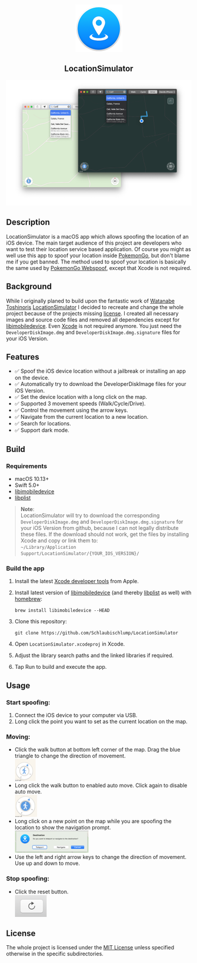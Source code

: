 <div align="center">
  <img src="LocationSimulator/Assets.xcassets/AppIcon.appiconset/AppIcon_256.png" width="128px">
  <h2 align="center">LocationSimulator</h2>
</div>

![LocationSimulator screenshot](Preview/screenshot.png)

## Description

LocationSimulator is a macOS app which allows spoofing the location of an iOS device. The main target audience of this project are developers who want to test their location service based application. Of course you might as well use this app to spoof your location inside [PokemonGo](https://www.pokemongo.com), but don't blame me if you get banned. The method used to spoof your location is basically the same used by [PokemonGo Webspoof](https://github.com/iam4x/pokemongo-webspoof), except that Xcode is not required.

## Background

While I originally planed to build upon the fantastic work of [Watanabe Toshinoris](https://github.com/watanabetoshinori) [LocationSimulator](https://github.com/watanabetoshinori/LocationSimulator/issues) I decided to recreate and change the whole project because of the projects missing [license](https://github.com/watanabetoshinori/LocationSimulator/issues/5). I created all necessary images and source code files and removed all dependencies except for [libimobiledevice](https://github.com/libimobiledevice/libimobiledevice). Even [Xcode](https://apps.apple.com/us/app/xcode/id497799835?mt=12) is not required anymore. You just need the `DeveloperDiskImage.dmg` and `DeveloperDiskImage.dmg.signature` files for your iOS Version.

## Features

- ✅ Spoof the iOS device location without a jailbreak or installing an app on the device.
- ✅ Automatically try to download the DeveloperDiskImage files for your iOS Version.
- ✅ Set the device location with a long click on the map.
- ✅ Supported 3 movement speeds (Walk/Cycle/Drive).
- ✅ Control the movement using the arrow keys.
- ✅ Navigate from the current location to a new location.
- ✅ Search for locations.
- ✅ Support dark mode.

## Build

### Requirements

- macOS 10.13+
- Swift 5.0+
- [libimobiledevice](https://github.com/libimobiledevice/libimobiledevice)
- [libplist](https://github.com/libimobiledevice/libplist)

> **Note**:    
> LocationSimulator will try to download the corresponding `DeveloperDiskImage.dmg` and `DeveloperDiskImage.dmg.signature` for your iOS Version from github, because I can not legally distribute these files. If the download should not work, get the files by installing Xcode and copy or link them to:    
> ```~/Library/Application Support/LocationSimulator/{YOUR_IOS_VERSION}/```

### Build the app

1. Install the latest [Xcode developer tools](https://developer.apple.com/xcode/downloads/) from Apple.
1. Install latest version of [libimobiledevice](https://github.com/libimobiledevice/libimobiledevice) (and thereby [libplist](https://github.com/libimobiledevice/libplist) as well) with [homebrew](https://brew.sh):

	```shell
	brew install libimobiledevice --HEAD
	```
1. Clone this repository:    

	```shell
	git clone https://github.com/Schlaubischlump/LocationSimulator
	```
1. Open `LocationSimulator.xcodeproj` in Xcode.
1. Adjust the library search paths and the linked libraries if required.
1. Tap Run to build and execute the app.


## Usage

### Start spoofing:
  1. Connect the iOS device to your computer via USB.
  2. Long click the point you want to set as the current location on the map.

### Moving:
  - Click the walk button at bottom left corner of the map. Drag the blue triangle to change the direction of movement.    
  	<img src="Preview/walk.png" height="60">
  - Long click the walk button to enabled auto move. Click again to disable auto move.    
  	<img src="Preview/automove.png" height="60">
  - Long click on a new point on the map while you are spoofing the location to show the navigation prompt.    
    <img src="Preview/navprompt.png" width="200">
  - Use the left and right arrow keys to change the direction of movement. Use up and down to move.

### Stop spoofing:
  - Click the reset button.    
    <img src="Preview/reset.png" height="60px">

## License

The whole project is licensed under the [MIT License](LICENSE) unless specified otherwise in the specific subdirectories.
